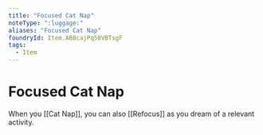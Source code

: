 ```yaml
---
title: "Focused Cat Nap"
noteType: ":luggage:"
aliases: "Focused Cat Nap"
foundryId: Item.AB8cajPq50VBTsgF
tags:
  - Item
---
```


# Focused Cat Nap

When you [[Cat Nap]], you can also [[Refocus]] as you dream of a relevant activity.
